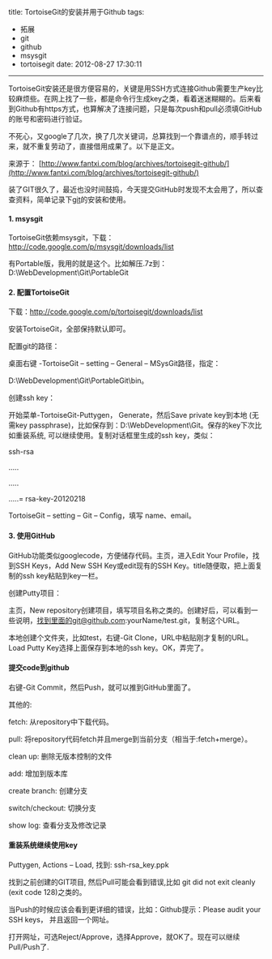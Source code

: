 title: TortoiseGit的安装并用于Github
tags:
  - 拓展
  - git
  - github
  - msysgit
  - tortoisegit
date: 2012-08-27 17:30:11
---

TortoiseGit安装还是很方便容易的，关键是用SSH方式连接Github需要生产key比较麻烦些。在网上找了一些，都是命令行生成key之类，看着迷迷糊糊的。后来看到Github有https方式，也算解决了连接问题，只是每次push和pull必须填GitHub的账号和密码进行验证。

不死心，又google了几次，换了几次关键词，总算找到一个靠谱点的，顺手转过来，就不重复劳动了，直接借用成果了。以下是正文。

<span id="more-957"></span>

来源于： [http://www.fantxi.com/blog/archives/tortoisegit-github/](http://www.fantxi.com/blog/archives/tortoisegit-github/)

装了GIT很久了，最近也没时间鼓捣，今天提交GitHub时发现不太会用了，所以查查资料，简单记录下[git](http://www.fantxi.com/blog/tag/git/ "git")的安装和使用。

#### 1\. msysgit

TortoiseGit依赖msysgit，下载：http://code.google.com/p/msysgit/downloads/list

有Portable版，我用的就是这个。比如解压.7z到：D:\WebDevelopment\Git\PortableGit

#### 2\. 配置TortoiseGit

下载：http://code.google.com/p/tortoisegit/downloads/list

安装TortoiseGit，全部保持默认即可。

配置git的路径：

桌面右键 -TortoiseGit &#8211; setting &#8211; General &#8211; MSysGit路径，指定：

D:\WebDevelopment\Git\PortableGit\bin。

创建ssh key：

开始菜单-TortoiseGit-Puttygen， Generate，然后Save private key到本地 (无需key passphrase)，比如保存到：D:\WebDevelopment\Git。保存的key下次比如重装系统, 可以继续使用。复制对话框里生成的ssh key，类似：

ssh-rsa

&#8230;..

&#8230;..

&#8230;..= rsa-key-20120218

TortoiseGit &#8211; setting &#8211; Git &#8211; Config，填写 name、email。

#### 3\. 使用GitHub

GitHub功能类似googlecode，方便储存代码。主页，进入Edit Your Profile，找到SSH Keys，Add New SSH Key或edit现有的SSH Key。title随便取，把上面复制的ssh key粘贴到key一栏。

创建Putty项目：

主页，New repository创建项目，填写项目名称之类的。创建好后，可以看到一些说明，找到里面的git@github.com:yourName/test.git，复制这个URL。

本地创建个文件夹，比如test，右键-Git Clone，URL中粘贴刚才复制的URL。Load Putty Key选择上面保存到本地的ssh key。OK，弄完了。

#### 提交code到github

右键-Git Commit，然后Push，就可以推到GitHub里面了。

<!--more-->

其他的:

fetch: 从repository中下载代码。

pull: 将repository代码fetch并且merge到当前分支（相当于:fetch+merge）。

clean up: 删除无版本控制的文件

add: 增加到版本库

create branch: 创建分支

switch/checkout: 切换分支

show log: 查看分支及修改记录

#### 重装系统继续使用key

Puttygen, Actions &#8211; Load, 找到: ssh-rsa_key.ppk

找到之前创建的GIT项目, 然后Pull可能会看到错误,比如 git did not exit cleanly (exit code 128)之类的。

当Push的时候应该会看到更详细的错误，比如：Github提示：Please audit your SSH keys， 并且返回一个网址。

打开网址，可选Reject/Approve，选择Approve，就OK了。现在可以继续Pull/Push了.